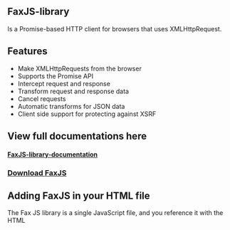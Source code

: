 ## FaxJS-library
Is a Promise-based HTTP client for browsers that uses XMLHttpRequest.

## Features
<ul>
<li>Make XMLHttpRequests from the browser</li>
<li>Supports the Promise API</li>
<li>Intercept request and response</li>
<li>Transform request and response data</li>
<li>Cancel requests</li>
<li>Automatic transforms for JSON data</li>
<li>Client side support for protecting against XSRF</li>
</ul>

## View full documentations here 
#### [FaxJS-library-documentation](https://fax-js-http-apis.aldrin23.repl.co/)

### [Download FaxJS](https://fax-js-http-apis.aldrin23.repl.co/fax.min.js)

## Adding FaxJS in your HTML file
The Fax JS library is a single JavaScript file, and you reference it with the HTML <code><script></code> tag (notice that the <code><script></code> tag should be inside the head section):
```html
 <head>
    <script src="fax.min.js"></script>
 </head>
```
<b>Note:</b><br>
You can download FaxJS library from the link above.
<br><br>
<b>Tip:</b> <br>
Place the downloaded file in the same directory as the pages where you wish to use it.
<br><br>
In this tutorials, we were going to used <code>[{JSON} Placeholder](https://jsonplaceholder.typicode.com/)</code>.
A free fake API for testing and prototyping.
<br><br><br>
Performing a <code>GET</code> request
```javascript
fax.get("https://jsonplaceholder.typicode.com/comments?postId=1")
      .then(function (response) {
       // Handle success 
       console.log(response);
      })
      .catch(function (error) {
      // Handle error
      console.error(error)
      })
      .then(function () {
       // Always execute 
      });
      
      
       // Optionally the request above could also be done as
      fax.get("https://jsonplaceholder.typicode.com/comments", {
         params: {
              postId : 1
         }
      })
      .then(function (response) {
       // Handle success 
       console.log(response);
      })
      .catch(function (error) {
      // Handle error
      console.error(error)
      })
      .then(function () {
       // Always execute 
      });
      
      
      // Want to use async/await? 
      // Add the `async` keyword to your outer function/method. 
      async function getUser() {
       try {
         const response = await fax.get("https://jsonplaceholder.typicode.com/comments?postId=1");
         // Handle Success 
         console.log(response);
       } 
       catch (error) {
       // Handle error
         console.error(error);
       }
     }
```
<b>Note:</b><br>
<code>[async/await](https://developer.mozilla.org/en-US/docs/Web/JavaScript/Reference/Statements/async_function)</code> is part of ECMAScript 2017 and is not supported in Internet Explorer and older browsers, so use with caution.

<br><br>
Performing a <code>POST</code> request

 ```javascript     
      fax.post("https://jsonplaceholder.typicode.com/comments", {
            firstName: 'Aldrin',
            lastName: 'Caballero',
            age: 19
      })
      .then(function (response) {
       // Handle success 
       console.log(response);
      })
      .catch(function (error) {
      // Handle error
      console.error(error)
      })
      .then(function () {
       // Always execute 
      });
      
      
      
      // Want to use async/await? 
      // Add the `async` keyword to your outer function/method. 
      async function postData() {
       try {
         const response = await fax.post("https://jsonplaceholder.typicode.com/comments", {
            firstName: 'Aldrin',
            lastName: 'Caballero',
            age: 19
      });
      
         // Handle Success 
         console.log(response);
       } 
       catch (error) {
       // Handle error
         console.error(error);
       }
     }

```







